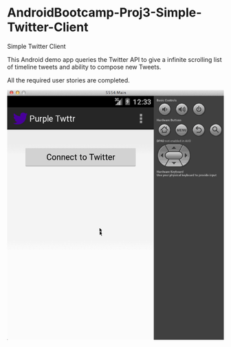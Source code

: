 AndroidBootcamp-Proj3-Simple-Twitter-Client
===========================================

Simple Twitter Client

This Android demo app queries the Twitter API to give a infinite scrolling list of timeline tweets and ability to compose new Tweets.

All the required user stories are completed.



![alt tag](https://github.com/workingmonk/AndroidBootcamp-Proj3-Simple-Twitter-Client/blob/master/SimpleTwitter.gif)
